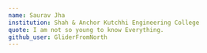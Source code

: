 ```yaml
---
name: Saurav Jha
institution: Shah & Anchor Kutchhi Engineering College
quote: I am not so young to know Everything.
github_user: GliderFromNorth
---
```

